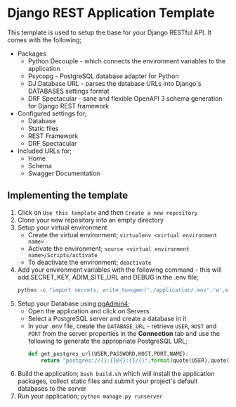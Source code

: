 # Django REST Application Template
This template is used to setup the base for your Django RESTful API. It comes with the following;
- Packages
    - Python Decouple - which connects the environment variables to the application
    - Psycopg - PostgreSQL database adapter for Python
    - DJ Database URL - parses the database URLs into Django's DATABASES settings format
    - DRF Spectacular - sane and flexible OpenAPI 3 schema generation for Django REST framework
- Configured settings for;
    - Database
    - Static files
    - REST Framework
    - DRF Spectacular
- Included URLs for;
    - Home
    - Schema
    - Swagger Documentation

## Implementing the template
1. Click on `Use this template` and then `Create a new repository`
2. Clone your new repository into an empty directory
3. Setup your virtual environment
    - Create the virtual environment; `virtualenv <virtual environment name>`
    - Activate the environment; `source <virtual environment name>/Scripts/activate`
    - To deactivate the environment; `deactivate`
4. Add your environment variables with the following command - this will add SECRET_KEY, ADIM_SITE_URL and DEBUG in the .env file;
    ```PowerShell
    python -c "import secrets; write_to=open('./application/.env','w',encoding='utf-8'); write_to.write('SECRET_KEY={0}\nADMIN_SITE_URL={1}\nDEBUG=True\n'.format(secrets.token_urlsafe(),secrets.token_urlsafe()))"
    ```
5. Setup your Database using [pgAdmin4](https://www.postgresql.org/download/);
    - Open the application and click on Servers
    - Select a PostgreSQL server and create a database in it
    - In your .env file, create the `DATABASE_URL` - retrieve `USER`, `HOST` and `PORT` from the server properties in the **Connection** tab and use the following to generate the appropriate PostgreSQL URL;
        ```python
        def get_postgres_url(USER,PASSWORD,HOST,PORT,NAME):
            return "postgres://{}:{}@{}:{}/{}".format(quote(USER),quote(PASSWORD),HOST,PORT,quote(NAME))
        ```
6. Build the application; `bash build.sh` which will install the application packages, collect static files and submit your project's default databases to the server
7. Run your application; `python manage.py runserver`
